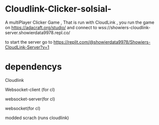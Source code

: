 # Cloudlink-Clicker-solsial-
A multiPlayer Clicker Game , That is run with CloudLink , you run the game on https://adacraft.org/studio/ and connect to wss://showiers-cloudlink-server.showierdata9978.repl.co/

to start the server go to https://replit.com/@showierdata9978/Showiers-CloudLink-Server?v=1 

# dependencys 
Cloudlink 

Websocket-client (for cl)

websocket-server(for cl)

websocket(for cl)

modded scrach (runs cloudlink)
